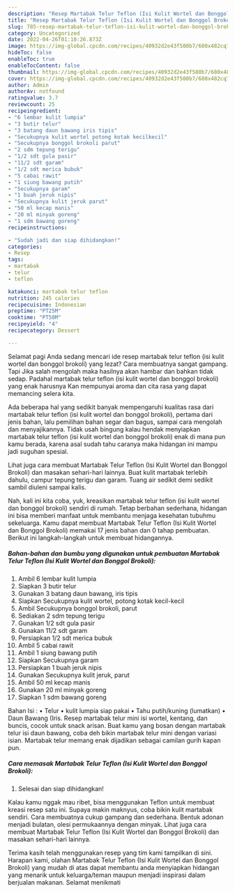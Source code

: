```yaml
---
description: "Resep Martabak Telur Teflon (Isi Kulit Wortel dan Bonggol Brokoli) yang Sempurna , Enak Banget"
title: "Resep Martabak Telur Teflon (Isi Kulit Wortel dan Bonggol Brokoli) yang Sempurna , Enak Banget"
slug: 785-resep-martabak-telur-teflon-isi-kulit-wortel-dan-bonggol-brokoli-yang-sempurna-enak-banget
category: Uncategorized
date: 2022-04-26T01:10:26.873Z
image: https://img-global.cpcdn.com/recipes/40932d2e43f580b7/680x482cq70/martabak-telur-teflon-isi-kulit-wortel-dan-bonggol-brokoli-foto-resep-utama.jpg
hideToc: false
enableToc: true
enableTocContent: false
thumbnail: https://img-global.cpcdn.com/recipes/40932d2e43f580b7/680x482cq70/martabak-telur-teflon-isi-kulit-wortel-dan-bonggol-brokoli-foto-resep-utama.jpg
cover: https://img-global.cpcdn.com/recipes/40932d2e43f580b7/680x482cq70/martabak-telur-teflon-isi-kulit-wortel-dan-bonggol-brokoli-foto-resep-utama.jpg
author: Admin
authorAv: notfound
ratingvalue: 3.7
reviewcount: 25
recipeingredient:
- "6 lembar kulit lumpia"
- "3 butir telur"
- "3 batang daun bawang iris tipis"
- "Secukupnya kulit wortel potong kotak kecilkecil"
- "Secukupnya bonggol brokoli parut"
- "2 sdm tepung terigu"
- "1/2 sdt gula pasir"
- "11/2 sdt garam"
- "1/2 sdt merica bubuk"
- "5 cabai rawit"
- "1 siung bawang putih"
- "Secukupnya garam"
- "1 buah jeruk nipis"
- "Secukupnya kulit jeruk parut"
- "50 ml kecap manis"
- "20 ml minyak goreng"
- "1 sdm bawang goreng"
recipeinstructions:

- "Sudah jadi dan siap dihidangkan!"
categories:
- Resep
tags:
- martabak
- telur
- teflon

katakunci: martabak telur teflon 
nutrition: 245 calories
recipecuisine: Indonesian
preptime: "PT25M"
cooktime: "PT50M"
recipeyield: "4"
recipecategory: Dessert

---
```



Selamat pagi Anda sedang mencari ide resep martabak telur teflon (isi kulit wortel dan bonggol brokoli) yang lezat? Cara membuatnya sangat gampang. Tapi Jika salah mengolah maka hasilnya akan hambar dan bahkan tidak sedap. Padahal martabak telur teflon (isi kulit wortel dan bonggol brokoli) yang enak harusnya Kan mempunyai aroma dan cita rasa yang dapat memancing selera kita.


Ada beberapa hal yang sedikit banyak mempengaruhi kualitas rasa dari martabak telur teflon (isi kulit wortel dan bonggol brokoli), pertama dari jenis bahan, lalu pemilihan bahan segar dan bagus, sampai cara mengolah dan menyajikannya. Tidak usah bingung kalau hendak menyiapkan martabak telur teflon (isi kulit wortel dan bonggol brokoli) enak di mana pun kamu berada, karena asal sudah tahu caranya maka hidangan ini mampu jadi suguhan spesial.

Lihat juga cara membuat Martabak Telur Teflon (Isi Kulit Wortel dan Bonggol Brokoli) dan masakan sehari-hari lainnya. Buat kulit martabak terlebih dahulu, campur tepung terigu dan garam. Tuang air sedikit demi sedikit sambil diuleni sampai kalis.


Nah, kali ini kita coba, yuk, kreasikan martabak telur teflon (isi kulit wortel dan bonggol brokoli) sendiri di rumah. Tetap berbahan sederhana, hidangan ini bisa memberi manfaat untuk membantu menjaga kesehatan tubuhmu sekeluarga. Kamu dapat membuat Martabak Telur Teflon (Isi Kulit Wortel dan Bonggol Brokoli) memakai 17 jenis bahan dan 0 tahap pembuatan. Berikut ini langkah-langkah untuk membuat hidangannya.

<!--inarticleads1-->

##### Bahan-bahan dan bumbu yang digunakan untuk pembuatan Martabak Telur Teflon (Isi Kulit Wortel dan Bonggol Brokoli):

1. Ambil 6 lembar kulit lumpia
1. Siapkan 3 butir telur
1. Gunakan 3 batang daun bawang, iris tipis
1. Siapkan Secukupnya kulit wortel, potong kotak kecil-kecil
1. Ambil Secukupnya bonggol brokoli, parut
1. Sediakan 2 sdm tepung terigu
1. Gunakan 1/2 sdt gula pasir
1. Gunakan 11/2 sdt garam
1. Persiapkan 1/2 sdt merica bubuk
1. Ambil 5 cabai rawit
1. Ambil 1 siung bawang putih
1. Siapkan Secukupnya garam
1. Persiapkan 1 buah jeruk nipis
1. Gunakan Secukupnya kulit jeruk, parut
1. Ambil 50 ml kecap manis
1. Gunakan 20 ml minyak goreng
1. Siapkan 1 sdm bawang goreng


Bahan Isi : • Telur • kulit lumpia siap pakai • Tahu putih/kuning (lumatkan) • Daun Bawang (Iris. Resep martabak telur mini isi wortel, kentang, dan buncis, cocok untuk snack arisan. Buat kamu yang bosan dengan martabak telur isi daun bawang, coba deh bikin martabak telur mini dengan variasi isian. Martabak telur memang enak dijadikan sebagai camilan gurih kapan pun. 

<!--inarticleads2-->

##### Cara memasak Martabak Telur Teflon (Isi Kulit Wortel dan Bonggol Brokoli):


1. Selesai dan siap dihidangkan!

Kalau kamu nggak mau ribet, bisa menggunakan Teflon untuk membuat kreasi resep satu ini. Supaya makin maknyus, coba bikin kulit martabak sendiri. Cara membuatnya cukup gampang dan sederhana. Bentuk adonan menjadi bulatan, olesi permukaannya dengan minyak. Lihat juga cara membuat Martabak Telur Teflon (Isi Kulit Wortel dan Bonggol Brokoli) dan masakan sehari-hari lainnya. 

Terima kasih telah menggunakan resep yang tim kami tampilkan di sini. Harapan kami, olahan Martabak Telur Teflon (Isi Kulit Wortel dan Bonggol Brokoli) yang mudah di atas dapat membantu anda menyiapkan hidangan yang menarik untuk keluarga/teman maupun menjadi inspirasi dalam berjualan makanan. Selamat menikmati
